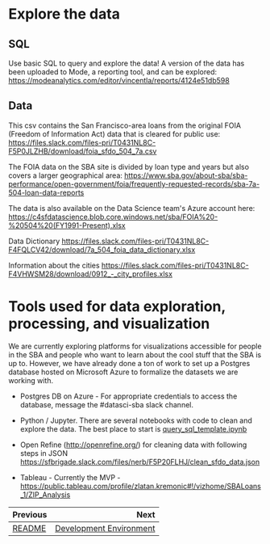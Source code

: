 # Explore the data
## SQL
Use basic SQL to query and explore the data! A version of the data has been uploaded to Mode, a reporting tool, and can be explored:
https://modeanalytics.com/editor/vincentla/reports/4124e51db598

## Data
This csv contains the San Francisco-area loans from the original FOIA (Freedom of Information Act) data that is cleared for public use:
https://files.slack.com/files-pri/T0431NL8C-F5P0JLZHB/download/foia_sfdo_504_7a.csv

The FOIA data on the SBA site is divided by loan type and years but also covers a larger geographical area: 
https://www.sba.gov/about-sba/sba-performance/open-government/foia/frequently-requested-records/sba-7a-504-loan-data-reports

The data is also available on the Data Science team's Azure account here:      
https://c4sfdatascience.blob.core.windows.net/sba/FOIA%20-%20504%20(FY1991-Present).xlsx

Data Dictionary https://files.slack.com/files-pri/T0431NL8C-F4FQLCV42/download/7a_504_foia_data_dictionary.xlsx

Information about the cities https://files.slack.com/files-pri/T0431NL8C-F4VHWSM28/download/0912_-_city_profiles.xlsx


# Tools used for data exploration, processing, and visualization
We are currently exploring platforms for visualizations accessible for people in the SBA and people who want to learn about the cool stuff that the SBA is up to. However, we have already done a ton of work to set up a Postgres database hosted on Microsoft Azure to formalize the datasets we are working with.

- Postgres DB on Azure - For appropriate credentials to access the database, message the #datasci-sba slack channel.

- Python / Jupyter. There are several notebooks with code to clean and explore the data. The best place to start is [query_sql_template.ipynb](https://github.com/sfbrigade/datasci-sba/blob/master/notebooks/query_sql_template.ipynb)

- Open Refine (http://openrefine.org/) for cleaning data with following steps in JSON https://sfbrigade.slack.com/files/nerb/F5P20FLHJ/clean_sfdo_data.json

- Tableau - Currently the MVP - https://public.tableau.com/profile/zlatan.kremonic#!/vizhome/SBALoans_1/ZIP_Analysis

| Previous | Next |
|:---------|-----:|
| [README](./README.md) | [Development Environment](./02_development_environment.md) |
